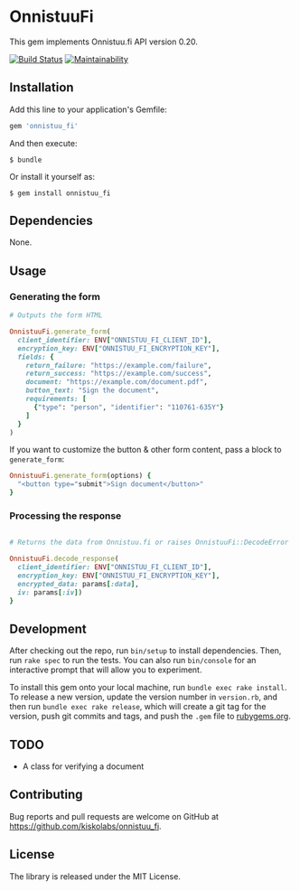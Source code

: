 # OnnistuuFi

This gem implements Onnistuu.fi API version 0.20.

[![Build Status](https://travis-ci.org/kiskolabs/onnistuu_fi.svg?branch=master)](https://travis-ci.org/kiskolabs/onnistuu_fi)
[![Maintainability](https://api.codeclimate.com/v1/badges/8d070e1360173eac0e69/maintainability)](https://codeclimate.com/github/kiskolabs/onnistuu_fi/maintainability)


## Installation

Add this line to your application's Gemfile:

```ruby
gem 'onnistuu_fi'
```

And then execute:

    $ bundle

Or install it yourself as:

    $ gem install onnistuu_fi

## Dependencies

None.

## Usage

### Generating the form

```ruby
# Outputs the form HTML

OnnistuuFi.generate_form(
  client_identifier: ENV["ONNISTUU_FI_CLIENT_ID"],
  encryption_key: ENV["ONNISTUU_FI_ENCRYPTION_KEY"],
  fields: {
    return_failure: "https://example.com/failure",
    return_success: "https://example.com/success",
    document: "https://example.com/document.pdf",
    button_text: "Sign the document",
    requirements: [
      {"type": "person", "identifier": "110761-635Y"}
    ]
  }
)
```

If you want to customize the button & other form content, pass a block to `generate_form`:

```ruby
OnnistuuFi.generate_form(options) {
  "<button type="submit">Sign document</button>"
}
```

### Processing the response

```ruby

# Returns the data from Onnistuu.fi or raises OnnistuuFi::DecodeError

OnnistuuFi.decode_response(
  client_identifier: ENV["ONNISTUU_FI_CLIENT_ID"],
  encryption_key: ENV["ONNISTUU_FI_ENCRYPTION_KEY"],
  encrypted_data: params[:data],
  iv: params[:iv])
}
```


## Development

After checking out the repo, run `bin/setup` to install dependencies. Then, run `rake spec` to run the tests. You can also run `bin/console` for an interactive prompt that will allow you to experiment.

To install this gem onto your local machine, run `bundle exec rake install`. To release a new version, update the version number in `version.rb`, and then run `bundle exec rake release`, which will create a git tag for the version, push git commits and tags, and push the `.gem` file to [rubygems.org](https://rubygems.org).

## TODO

- A class for verifying a document

## Contributing

Bug reports and pull requests are welcome on GitHub at https://github.com/kiskolabs/onnistuu_fi.

## License

The library is released under the MIT License.
